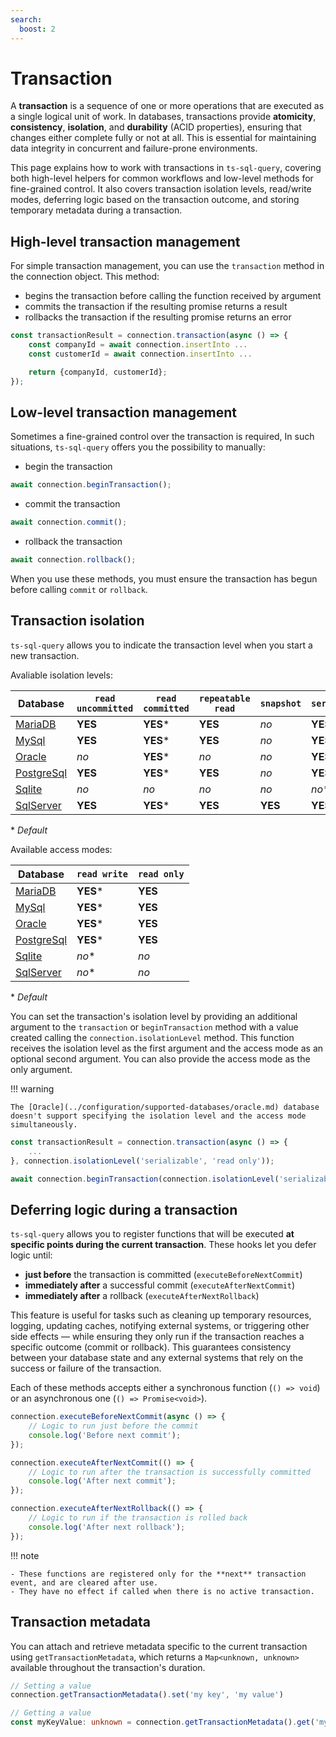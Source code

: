 ```yaml
---
search:
  boost: 2
---
```

# Transaction

A **transaction** is a sequence of one or more operations that are executed as a single logical unit of work. In databases, transactions provide **atomicity**, **consistency**, **isolation**, and **durability** (ACID properties), ensuring that changes either complete fully or not at all. This is essential for maintaining data integrity in concurrent and failure-prone environments.

This page explains how to work with transactions in `ts-sql-query`, covering both high-level helpers for common workflows and low-level methods for fine-grained control. It also covers transaction isolation levels, read/write modes, deferring logic based on the transaction outcome, and storing temporary metadata during a transaction.

## High-level transaction management

For simple transaction management, you can use the `transaction` method in the connection object. This method:

- begins the transaction before calling the function received by argument
- commits the transaction if the resulting promise returns a result
- rollbacks the transaction if the resulting promise returns an error

```ts
const transactionResult = connection.transaction(async () => {
    const companyId = await connection.insertInto ...
    const customerId = await connection.insertInto ...

    return {companyId, customerId};
});
```

## Low-level transaction management

Sometimes a fine-grained control over the transaction is required, In such situations, `ts-sql-query` offers you the possibility to manually:

- begin the transaction

```ts
await connection.beginTransaction();
```

- commit the transaction

```ts
await connection.commit();
```

- rollback the transaction

```ts
await connection.rollback();
```

When you use these methods, you must ensure the transaction has begun before calling `commit` or `rollback`.

## Transaction isolation

`ts-sql-query` allows you to indicate the transaction level when you start a new transaction.

Avaliable isolation levels:

| **Database**                                                                                                     | `read uncommitted` | `read committed` | `repeatable read` | `snapshot` | `serializable` |
| ---------------------------------------------------------------------------------------------------------------- | ------------------ | ---------------- | ----------------- | ---------- | -------------- |
| [MariaDB](https://mariadb.com/kb/en/set-transaction/#isolation-levels)                                           | **YES**            | **YES**\*        | **YES**           | _no_       | **YES**        |
| [MySql](https://dev.mysql.com/doc/refman/8.0/en/innodb-transaction-isolation-levels.html)                        | **YES**            | **YES**\*        | **YES**           | _no_       | **YES**        |
| [Oracle](https://docs.oracle.com/en/database/oracle/oracle-database/23/sqlrf/SET-TRANSACTION.html)               | _no_               | **YES**\*        | _no_              | _no_       | **YES**        |
| [PostgreSql](https://www.postgresql.org/docs/16/transaction-iso.html)                                            | **YES**            | **YES**\*        | **YES**           | _no_       | **YES**        |
| [Sqlite](https://www.sqlite.org/isolation.html)                                                                  | _no_               | _no_             | _no_              | _no_       | _no_\*         |
| [SqlServer](https://learn.microsoft.com/en-us/sql/t-sql/statements/set-transaction-isolation-level-transact-sql) | **YES**            | **YES**\*        | **YES**           | **YES**    | **YES**        |

\* _Default_

Available access modes:

| **Database**                                                                                                     | `read write` | `read only` |
| ---------------------------------------------------------------------------------------------------------------- | ------------ | ----------- |
| [MariaDB](https://mariadb.com/kb/en/start-transaction/#access-mode)                                              | **YES**\*    | **YES**     |
| [MySql](https://dev.mysql.com/doc/refman/8.0/en/set-transaction.html)                                            | **YES**\*    | **YES**     |
| [Oracle](https://docs.oracle.com/en/database/oracle/oracle-database/23/sqlrf/SET-TRANSACTION.html)               | **YES**\*    | **YES**     |
| [PostgreSql](https://www.postgresql.org/docs/16/transaction-iso.html)                                            | **YES**\*    | **YES**     |
| [Sqlite](https://www.sqlite.org/lang_transaction.html)                                                           | _no_\*       | _no_        |
| [SqlServer](https://learn.microsoft.com/en-us/sql/t-sql/statements/set-transaction-isolation-level-transact-sql) | _no_\*       | _no_        |

\* _Default_

You can set the transaction's isolation level by providing an additional argument to the `transaction` or `beginTransaction` method with a value created calling the `connection.isolationLevel` method. This function receives the isolation level as the first argument and the access mode as an optional second argument. You can also provide the access mode as the only argument. 

!!! warning

    The [Oracle](../configuration/supported-databases/oracle.md) database doesn't support specifying the isolation level and the access mode simultaneously.

```ts
const transactionResult = connection.transaction(async () => {
    ...
}, connection.isolationLevel('serializable', 'read only'));
```

```ts
await connection.beginTransaction(connection.isolationLevel('serializable', 'read only'));
```

## Deferring logic during a transaction

`ts-sql-query` allows you to register functions that will be executed **at specific points during the current transaction**. These hooks let you defer logic until:

- **just before** the transaction is committed (`executeBeforeNextCommit`)
- **immediately after** a successful commit (`executeAfterNextCommit`)
- **immediately after** a rollback (`executeAfterNextRollback`)

This feature is useful for tasks such as cleaning up temporary resources, logging, updating caches, notifying external systems, or triggering other side effects — while ensuring they only run if the transaction reaches a specific outcome (commit or rollback). This guarantees consistency between your database state and any external systems that rely on the success or failure of the transaction.

Each of these methods accepts either a synchronous function (`() => void`) or an asynchronous one (`() => Promise<void>`).

```ts
connection.executeBeforeNextCommit(async () => {
    // Logic to run just before the commit
    console.log('Before next commit');
});

connection.executeAfterNextCommit(() => {
    // Logic to run after the transaction is successfully committed
    console.log('After next commit');
});

connection.executeAfterNextRollback(() => {
    // Logic to run if the transaction is rolled back
    console.log('After next rollback');
});
```

!!! note

    - These functions are registered only for the **next** transaction event, and are cleared after use.  
    - They have no effect if called when there is no active transaction.

## Transaction metadata

You can attach and retrieve metadata specific to the current transaction using `getTransactionMetadata`, which returns a `Map<unknown, unknown>` available throughout the transaction's duration.

```ts
// Setting a value
connection.getTransactionMetadata().set('my key', 'my value')
```

```ts
// Getting a value
const myKeyValue: unknown = connection.getTransactionMetadata().get('my key')
```

